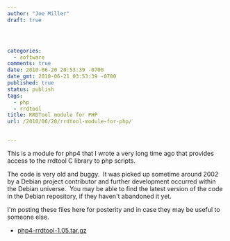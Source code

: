 ```yaml
---
author: "Joe Miller"
draft: true




categories:
  - software
comments: true
date: 2010-06-20 20:53:39 -0700
date_gmt: 2010-06-21 03:53:39 -0700
published: true
status: publish
tags:
  - php
  - rrdtool
title: RRDTool module for PHP
url: /2010/06/20/rrdtool-module-for-php/


---
```


This is a module for php4 that I wrote a very long time ago that provides access to the rrdtool C library to php scripts.

<!--more-->

The code is very old and buggy.  It was picked up sometime around 2002 by a Debian project contributor and further development occurred within the Debian universe.  You may be able to find the latest version of the code in the Debian repository, if they haven't abandoned it yet.

I'm posting these files here for posterity and in case they may be useful to someone else.

- [php4-rrdtool-1.05.tar.gz](http://www.joeym.net/files/php4-rrdtool/php4-rrdtool-1.05.tar.gz "php4-rrdtool-1.05.tar.gz")